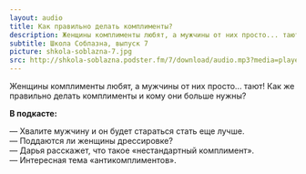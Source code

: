 ```yaml
---
layout: audio
title: Как правильно делать комплименты?
description: Женщины комплименты любят, а мужчины от них просто... тают!
subtitle: Школа Соблазна, выпуск 7
picture: shkola-soblazna-7.jpg
src: http://shkola-soblazna.podster.fm/7/download/audio.mp3?media=player
---
```


Женщины комплименты любят, а мужчины от них просто... тают! Как же правильно делать комплименты и кому они больше нужны?
 	
**В подкасте:**
	
— Хвалите мужчину и он будет стараться стать еще лучше.  
— Поддаются ли женщины дрессировке?  
— Дарья расскажет, что такое «нестандартный комплимент».  
— Интересная тема «антикомплиментов».	  
